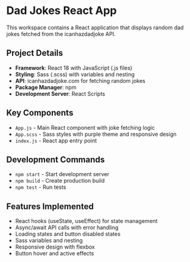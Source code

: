 # Dad Jokes React App

This workspace contains a React application that displays random dad jokes fetched from the icanhazdadjoke API.

## Project Details

- **Framework**: React 18 with JavaScript (.js files)
- **Styling**: Sass (.scss) with variables and nesting
- **API**: icanhazdadjoke.com for fetching random jokes
- **Package Manager**: npm
- **Development Server**: React Scripts

## Key Components

- `App.js` - Main React component with joke fetching logic
- `App.scss` - Sass styles with purple theme and responsive design
- `index.js` - React app entry point

## Development Commands

- `npm start` - Start development server
- `npm build` - Create production build
- `npm test` - Run tests

## Features Implemented

- React hooks (useState, useEffect) for state management
- Async/await API calls with error handling
- Loading states and button disabled states
- Sass variables and nesting
- Responsive design with flexbox
- Button hover and active effects
